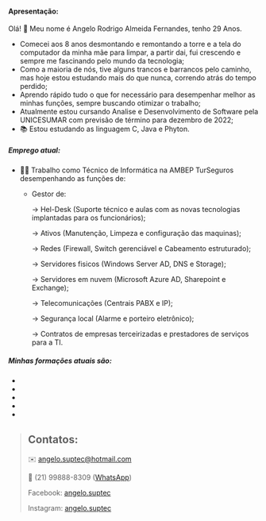 #### Apresentação:
Olá! 👋 Meu nome é Angelo Rodrigo Almeida Fernandes, tenho 29 Anos.
- Comecei aos 8 anos desmontando e remontando a torre e a tela do computador da minha mãe para limpar, a partir dai, fui crescendo e sempre me fascinando pelo mundo da tecnologia;
- Como a maioria de nós, tive alguns trancos e barrancos pelo caminho, mas hoje estou estudando mais do que nunca, correndo atrás do tempo perdido;
- Aprendo rápido tudo o que for necessário para desempenhar melhor as minhas funções, sempre buscando otimizar o trabalho;
- Atualmente estou cursando Analise e Desenvolvimento de Software pela UNICESUMAR com previsão de término para dezembro de 2022;
- 📚 Estou estudando as linguagem C, Java e Phyton.

##### Emprego atual:
* 👨‍💻 Trabalho como Técnico de Informática na AMBEP TurSeguros desempenhando as funções de:
    - Gestor de:

        -> Hel-Desk (Suporte técnico e aulas com as novas tecnologias implantadas para os funcionários);
        
        -> Ativos (Manutenção, Limpeza e configuração das maquinas);
        
        -> Redes (Firewall, Switch gerenciável e Cabeamento estruturado);
        
        -> Servidores fisicos (Windows Server AD, DNS e Storage);
        
        -> Servidores em nuvem (Microsoft Azure AD, Sharepoint e Exchange);
        
        -> Telecomunicações (Centrais PABX e IP);
        
        -> Segurança local (Alarme e porteiro eletrônico);
        
        -> Contratos de empresas terceirizadas e prestadores de serviços para a TI.

##### Minhas formações atuais são:
-
-
-
-
-

> ## Contatos:
>
> ✉️ angelo.suptec@hotmail.com
>
> 📱 (21) 99888-8309 ([WhatsApp][zap])
>
>  Facebook: [angelo.suptec][face]
>
>  Instagram: [angelo.suptec][insta]

[zap]: <https://wa.me/+5521998888309>
[face]: <https://www.facebook.com/angelo.suptec>
[insta]: <https://www.instagram.com/angelo.suptec>